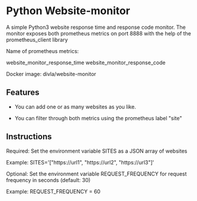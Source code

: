# Python Website-monitor

A simple Python3 website response time and response code monitor.
The monitor exposes both prometheus metrics on port 8888 with the help of the prometheus_client library

Name of prometheus metrics:

website_monitor_response_time
website_monitor_response_code


Docker image: divla/website-monitor


## Features

- You can add one or as many websites as you like.

- You can filter through both metrics using the prometheus label "site"



## Instructions

Required: Set the environment variable SITES as a JSON array of websites

Example: SITES='["https://url1", "https://url2", "https://url3"]'


Optional: Set the environment variable REQUEST_FREQUENCY for request frequency in seconds (default: 30)

Example: REQUEST_FREQUENCY = 60